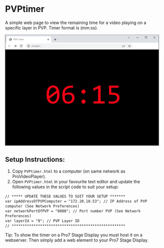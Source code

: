 # PVPtimer

A simple web page to view the remaining time for a video playing on a specific layer in PVP. Timer format is (mm:ss). 

![Screenshot](Screenshot.jpg)

## Setup Instructions:
1. Copy `PVPtimer.html` to a computer (on same network as ProVideoPlayer).
2. Open `PVPtimer.html` in your favourite text editor and update the following values in the script code to suit your setup:
```
// ***** UPDATE THESE VALUES TO SUIT YOUR SETUP *******
var ipAddressOfPVPComputer = "172.20.10.53"; // IP Address of PVP computer (See Network Preferences)
var networkPortOfPVP = "8080"; // Port number PVP (See Network Preferences)
var layerId = "0"; // PVP Layer ID 
// ****************************************************
```

Tip: To show the timer on a Pro7 Stage Display you must host it on a webserver. Then simply add a web element to your Pro7 Stage Display.
